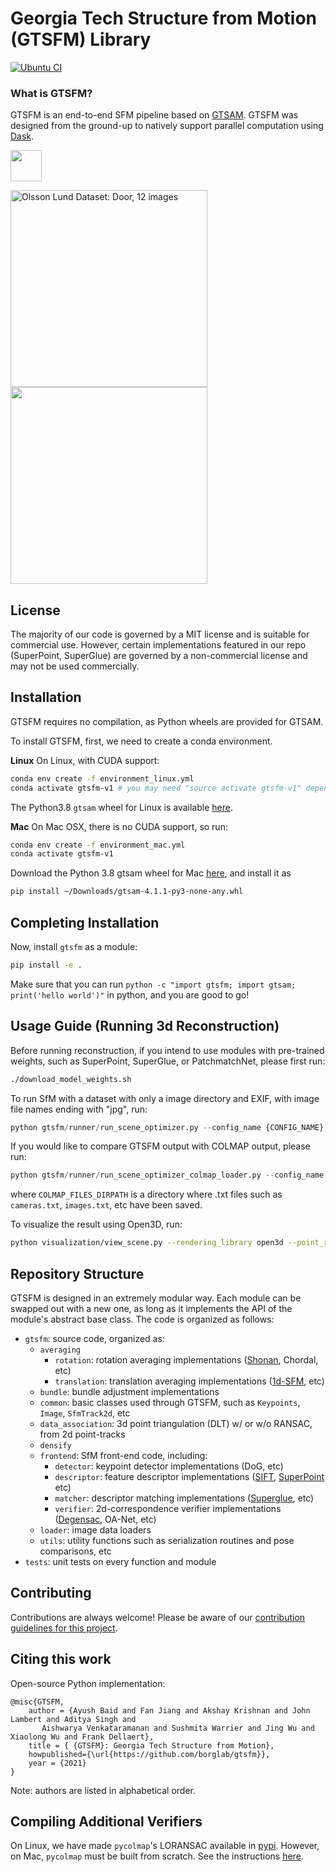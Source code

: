 # Georgia Tech Structure from Motion (GTSFM) Library

[![Ubuntu CI](https://github.com/borglab/gtsfm/workflows/Python%20CI/badge.svg)](https://github.com/borglab/gtsfm/actions?query=workflow%3APython+CI)


### What is GTSFM?
GTSFM is an end-to-end SFM pipeline based on [GTSAM](https://github.com/borglab/gtsam). GTSFM was designed from the ground-up to natively support parallel computation using [Dask](https://dask.org/).

<p align="left">
  <img src="https://dask.org/_images/dask_horizontal_white_no_pad_dark_bg.png" height="50">
</p>

<p align="left">
  <img src="https://user-images.githubusercontent.com/16724970/121294002-a4d7a400-c8ba-11eb-895e-a50305c049b6.gif" height="315" title="Olsson Lund Dataset: Door, 12 images">
  <img src="https://user-images.githubusercontent.com/16724970/121293398-8cb35500-c8b9-11eb-8898-6162cb2372e1.gif" height="315">
</p>

## License
The majority of our code is governed by a MIT license and is suitable for commercial use. However, certain implementations featured in our repo (SuperPoint, SuperGlue) are governed by a non-commercial license and may not be used commercially.

## Installation
GTSFM requires no compilation, as Python wheels are provided for GTSAM. 

To install GTSFM, first, we need to create a conda environment.

**Linux**
On Linux, with CUDA support:
```bash
conda env create -f environment_linux.yml
conda activate gtsfm-v1 # you may need "source activate gtsfm-v1" depending upon your bash and conda set-up
```
The Python3.8 `gtsam` wheel for Linux is available [here](https://github.com/borglab/gtsam-manylinux-build/suites/3489546443/artifacts/83058971).

**Mac**
On Mac OSX, there is no CUDA support, so run:
```bash
conda env create -f environment_mac.yml
conda activate gtsfm-v1
```
Download the Python 3.8 gtsam wheel for Mac [here](https://github.com/borglab/gtsam-manylinux-build/suites/3489546443/artifacts/83058973), and install it as
```bash
pip install ~/Downloads/gtsam-4.1.1-py3-none-any.whl
```

## Completing Installation

Now, install `gtsfm` as a module:
```bash
pip install -e .
```
Make sure that you can run `python -c "import gtsfm; import gtsam; print('hello world')"` in python, and you are good to go!



## Usage Guide (Running 3d Reconstruction)

Before running reconstruction, if you intend to use modules with pre-trained weights, such as SuperPoint, SuperGlue, or PatchmatchNet, please first run:
```bash
./download_model_weights.sh
```

To run SfM with a dataset with only a image directory and EXIF, with image file names ending with "jpg", run:
```python
python gtsfm/runner/run_scene_optimizer.py --config_name {CONFIG_NAME} --dataset_root {DATASET_ROOT} --image_extension jpg --num_workers {NUM_WORKERS}
```

If you would like to compare GTSFM output with COLMAP output, please run:
```python
python gtsfm/runner/run_scene_optimizer_colmap_loader.py --config_name {CONFIG_NAME} --images_dir {IMAGES_DIR} --colmap_files_dirpath {COLMAP_FILES_DIRPATH} --image_extension jpg --num_workers {NUM_WORKERS} --max_frame_lookahead {MAX_FRAME_LOOKAHEAD}
```
where `COLMAP_FILES_DIRPATH` is a directory where .txt files such as `cameras.txt`, `images.txt`, etc have been saved.


To visualize the result using Open3D, run:
```bash
python visualization/view_scene.py --rendering_library open3d --point_rendering_mode point
```

## Repository Structure

GTSFM is designed in an extremely modular way. Each module can be swapped out with a new one, as long as it implements the API of the module's abstract base class. The code is organized as follows:

- `gtsfm`: source code, organized as:
    - `averaging`
        - `rotation`: rotation averaging implementations ([Shonan](https://arxiv.org/abs/2008.02737), Chordal, etc)
        - `translation`: translation averaging implementations ([1d-SFM](https://www.cs.cornell.edu/projects/1dsfm/docs/1DSfM_ECCV14.pdf), etc)
    - `bundle`: bundle adjustment implementations
    - `common`: basic classes used through GTSFM, such as `Keypoints`, `Image`, `SfmTrack2d`, etc
    - `data_association`: 3d point triangulation (DLT) w/ or w/o RANSAC, from 2d point-tracks 
    - `densify`
    - `frontend`: SfM front-end code, including:
        - `detector`: keypoint detector implementations (DoG, etc)
        - `descriptor`: feature descriptor implementations ([SIFT](https://www.cs.ubc.ca/~lowe/papers/ijcv04.pdf), [SuperPoint](https://arxiv.org/abs/1712.07629) etc)
        - `matcher`: descriptor matching implementations ([Superglue](https://arxiv.org/abs/1911.11763), etc)
        - `verifier`: 2d-correspondence verifier implementations ([Degensac](https://citeseerx.ist.psu.edu/viewdoc/download?doi=10.1.1.466.2719&rep=rep1&type=pdf), OA-Net, etc)
    - `loader`: image data loaders
    - `utils`: utility functions such as serialization routines and pose comparisons, etc
- `tests`: unit tests on every function and module


## Contributing
Contributions are always welcome! Please be aware of our [contribution guidelines for this project](CONTRIBUTING.md).


## Citing this work
Open-source Python implementation:
```
@misc{GTSFM,
    author = {Ayush Baid and Fan Jiang and Akshay Krishnan and John Lambert and Aditya Singh and
       Aishwarya Venkataramanan and Sushmita Warrier and Jing Wu and Xiaolong Wu and Frank Dellaert},
    title = { {GTSFM}: Georgia Tech Structure from Motion},
    howpublished={\url{https://github.com/borglab/gtsfm}},
    year = {2021}
}
```
Note: authors are listed in alphabetical order.


## Compiling Additional Verifiers
On Linux, we have made `pycolmap`'s LORANSAC available in [pypi](https://pypi.org/project/pycolmap/). However, on Mac, `pycolmap` must be built from scratch. See the instructions [here](https://github.com/borglab/gtsfm/blob/master/gtsfm/frontend/verifier/loransac.py#L10).
